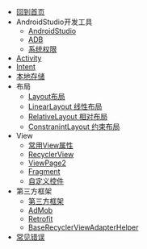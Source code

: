 * [回到首页](/)
* AndroidStudio开发工具
    * [AndroidStudio](android/androidstudio) 
    * [ADB](android/adb.md) 
    * [系统权限](/android/authorith.md)
* [Activity](android/activity)
* [Intent](android/intent)
* [本地存储](android/store.md)
* 布局
    * [Layout布局](android/layout/layout)
    * [LinearLayout 线性布局](android/layout/linearlayout)
    * [RelativeLayout 相对布局](android/layout/relativelayout)
    * [ConstranintLayout 约束布局](android/layout/constranintlayout)
* View
    * [常用View属性](android/view)
    * [RecyclerView](/android/ui/recyclerview)
    * [ViewPage2](/android/ui/viewpage2)
    * [Fragment](/android/ui/fragment)
    * [自定义控件](/android/ui/customview.md)
* 第三方框架
    * [第三方框架](android/thirdparty/thirdparty)
    * [AdMob](android/thirdparty/admob1)
    * [Retrofit](android/thirdparty/retrofit)
    * [BaseRecyclerViewAdapterHelper](android/thirdparty/BaseRecyclerView.md)
* [常见错误](/android/errorInfo.md)

